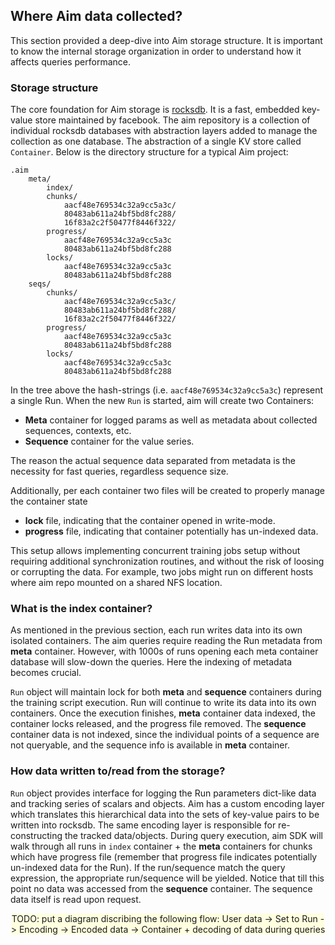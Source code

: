 ## Where Aim data collected?

This section provided a deep-dive into Aim storage structure. It is important
to know the internal storage organization in order to understand how it affects
queries performance.

### Storage structure
The core foundation for Aim storage is [rocksdb](http://rocksdb.org/docs/getting-started.html). It is a fast, embedded key-value
store maintained by facebook. The aim repository is a collection of individual
rocksdb databases with abstraction layers added to manage the collection as one database. The abstraction of
a single KV store called `Container`. Below is the directory structure for a typical Aim project:
```shell
.aim
    meta/
        index/
        chunks/
            aacf48e769534c32a9cc5a3c/
            80483ab611a24bf5bd8fc288/
            16f83a2c2f50477f8446f322/
        progress/
            aacf48e769534c32a9cc5a3c
            80483ab611a24bf5bd8fc288
        locks/
            aacf48e769534c32a9cc5a3c
            80483ab611a24bf5bd8fc288
    seqs/
        chunks/
            aacf48e769534c32a9cc5a3c/
            80483ab611a24bf5bd8fc288/
            16f83a2c2f50477f8446f322/
        progress/
            aacf48e769534c32a9cc5a3c
            80483ab611a24bf5bd8fc288
        locks/
            aacf48e769534c32a9cc5a3c
            80483ab611a24bf5bd8fc288
``` 

In the tree above the hash-strings (i.e. `aacf48e769534c32a9cc5a3c`) represent a single Run.
When the new `Run` is started, aim will create two Containers:
- **Meta** container for logged params as well as metadata about collected sequences, contexts, etc.
- **Sequence** container for the value series.

The reason the actual sequence data separated from metadata is the necessity for fast queries, regardless
sequence size.

Additionally, per each container two files will be created to properly manage the container state
  
- **lock** file, indicating that the container opened in write-mode.
- **progress** file, indicating that container potentially has un-indexed data.

This setup allows implementing concurrent training jobs setup without requiring additional synchronization
routines, and without the risk of loosing or corrupting the data. For example, two jobs might run on different hosts where aim repo mounted on a shared NFS location. 


### What is the index container?
As mentioned in the previous section, each run writes data into its own isolated containers. The aim queries require reading
the Run metadata from **meta** container. However, with 1000s of runs opening each meta container database will slow-down
the queries. Here the indexing of metadata becomes crucial.

`Run` object will maintain lock for both **meta** and **sequence** containers during the training script execution. Run will
continue to write its data into its own containers. Once the execution finishes, **meta** container data indexed, 
the container locks released, and the progress file removed. The **sequence** container data is not indexed, since the
individual points of a sequence are not queryable, and the sequence info is available in **meta** container.

### How data written to/read from the storage?
`Run` object provides interface for logging the Run parameters dict-like data and tracking series of scalars
and objects. Aim has a custom encoding layer which translates this hierarchical data into the sets of key-value
pairs to be written into rocksdb. The same encoding layer is responsible for re-constructing the tracked data/objects.
During query execution, aim SDK will walk through all runs in `index` container + the **meta** containers for chunks which
have progress file (remember that progress file indicates potentially un-indexed data for the Run). If the run/sequence
match the query expression, the appropriate run/sequence will be yielded. Notice that till this point no data was accessed
from the **sequence** container. The sequence data itself is read upon request.

<div align="center">
<span style="background:lightyellow">TODO: put a diagram discribing the following flow:
User data -> Set to Run -> Encoding -> Encoded data -> Container + decoding of data during queries </span>

</div>
